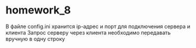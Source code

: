 # homework_8
В файле config.ini хранится ip-адрес и порт для подключения сервера и клиента
Запрос серверу через клиента необходимо передавать вручную в одну строку
